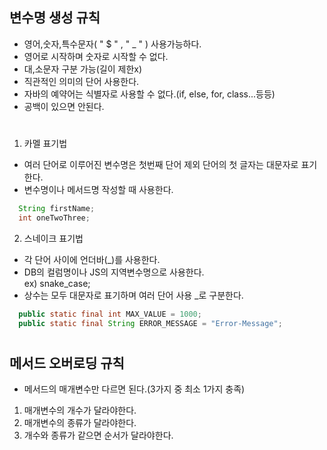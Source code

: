 ## 변수명 생성 규칙
- 영어,숫자,특수문자( " $ "  , " _ " ) 사용가능하다.  
- 영어로 시작하며 숫자로 시작할 수 없다.  
- 대,소문자 구분 가능(길이 제한x)  
- 직관적인 의미의 단어 사용한다.  
- 자바의 예약어는 식별자로 사용할 수 없다.(if, else, for, class...등등)  
- 공백이 있으면 안된다.  
#

1. 카멜 표기법
  - 여러 단어로 이루어진 변수명은 첫번째 단어 제외 단어의 첫 글자는 대문자로 표기한다.
  - 변수명이나 메서드명 작성할 때 사용한다.
  ```java  
    String firstName;
    int oneTwoThree;
  ```
2. 스네이크 표기법
  - 각 단어 사이에 언더바(_)를 사용한다.
  - DB의 컬럼명이나 JS의 지역변수명으로 사용한다.  
    ex) snake_case;
  - 상수는 모두 대문자로 표기하며 여러 단어 사용 _로 구분한다.
  ```java
    public static final int MAX_VALUE = 1000;
    public static final String ERROR_MESSAGE = "Error-Message";
  ```
#

## 메서드 오버로딩 규칙
- 메서드의 매개변수만 다르면 된다.(3가지 중 최소 1가지 충족)
1. 매개변수의 개수가 달라야한다.
2. 매개변수의 종류가 달라야한다.
3. 개수와 종류가 같으면 순서가 달라야한다.
#

